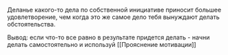 Деланье какого-то дела по собственной инициативе приносит большее удовлетворение, чем когда это же самое дело тебя вынуждают делать обстоятельства.

Вывод: если что-то все равно в результате придется делать - начни делать самостоятельно
и используй [[Прояснение мотивации]]

